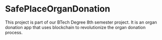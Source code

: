 # SafePlaceOrganDonation
This project is part of our BTech Degree 8th semester project.
It is an organ donation app that uses blockchain to revolutionize the organ donation process.